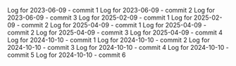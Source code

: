 Log for 2023-06-09 - commit 1
Log for 2023-06-09 - commit 2
Log for 2023-06-09 - commit 3
Log for 2025-02-09 - commit 1
Log for 2025-02-09 - commit 2
Log for 2025-04-09 - commit 1
Log for 2025-04-09 - commit 2
Log for 2025-04-09 - commit 3
Log for 2025-04-09 - commit 4
Log for 2024-10-10 - commit 1
Log for 2024-10-10 - commit 2
Log for 2024-10-10 - commit 3
Log for 2024-10-10 - commit 4
Log for 2024-10-10 - commit 5
Log for 2024-10-10 - commit 6
